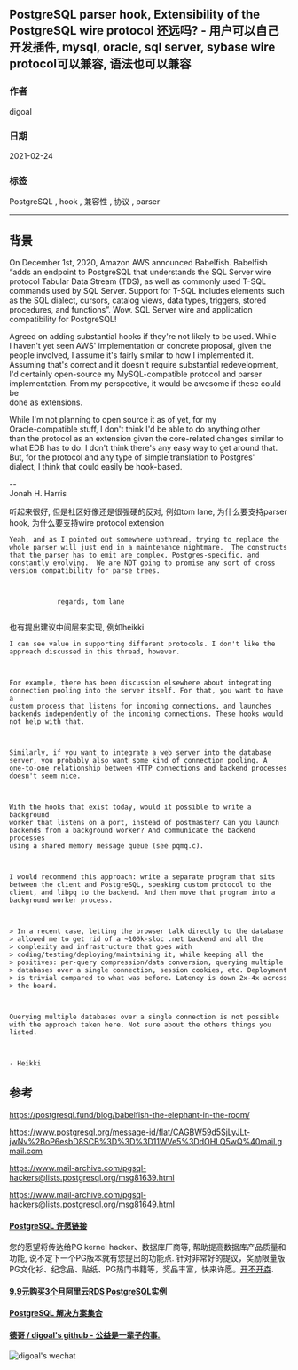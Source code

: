 ## PostgreSQL parser hook, Extensibility of the PostgreSQL wire protocol 还远吗? - 用户可以自己开发插件, mysql, oracle, sql server, sybase wire protocol可以兼容, 语法也可以兼容  
            
### 作者            
digoal            
            
### 日期            
2021-02-24            
            
### 标签            
PostgreSQL , hook , 兼容性 , 协议 , parser           
            
----            
            
## 背景    
  
On December 1st, 2020, Amazon AWS announced Babelfish. Babelfish “adds an endpoint to PostgreSQL that understands the SQL Server wire protocol Tabular Data Stream (TDS), as well as commonly used T-SQL commands used by SQL Server. Support for T-SQL includes elements such as the SQL dialect, cursors, catalog views, data types, triggers, stored procedures, and functions”. Wow. SQL Server wire and application compatibility for PostgreSQL!  
      
Agreed on adding substantial hooks if they're not likely to be used. While  
I haven't yet seen AWS' implementation or concrete proposal, given the  
people involved, I assume it's fairly similar to how I implemented it.  
Assuming that's correct and it doesn't require substantial redevelopment,  
I'd certainly open-source my MySQL-compatible protocol and parser  
implementation. From my perspective, it would be awesome if these could be  
done as extensions.  
  
While I'm not planning to open source it as of yet, for my  
Oracle-compatible stuff, I don't think I'd be able to do anything other  
than the protocol as an extension given the core-related changes similar to  
what EDB has to do. I don't think there's any easy way to get around that.  
But, for the protocol and any type of simple translation to Postgres'  
dialect, I think that could easily be hook-based.  
  
--   
Jonah H. Harris  
  
听起来很好, 但是社区好像还是很强硬的反对, 例如tom lane, 为什么要支持parser hook, 为什么要支持wire protocol extension  
  
```  
Yeah, and as I pointed out somewhere upthread, trying to replace the  
whole parser will just end in a maintenance nightmare.  The constructs  
that the parser has to emit are complex, Postgres-specific, and  
constantly evolving.  We are NOT going to promise any sort of cross  
version compatibility for parse trees.  
  
  
  
			regards, tom lane  
		  
```  
  
也有提出建议中间层来实现, 例如heikki  
  
```  
I can see value in supporting different protocols. I don't like the   
approach discussed in this thread, however.  
  
  
  
For example, there has been discussion elsewhere about integrating   
connection pooling into the server itself. For that, you want to have a   
custom process that listens for incoming connections, and launches   
backends independently of the incoming connections. These hooks would   
not help with that.  
  
  
  
Similarly, if you want to integrate a web server into the database   
server, you probably also want some kind of connection pooling. A   
one-to-one relationship between HTTP connections and backend processes   
doesn't seem nice.  
  
  
  
With the hooks that exist today, would it possible to write a background   
worker that listens on a port, instead of postmaster? Can you launch   
backends from a background worker? And communicate the backend processes   
using a shared memory message queue (see pqmq.c).  
  
  
  
I would recommend this approach: write a separate program that sits   
between the client and PostgreSQL, speaking custom protocol to the   
client, and libpq to the backend. And then move that program into a   
background worker process.  
  
  
  
> In a recent case, letting the browser talk directly to the database  
> allowed me to get rid of a ~100k-sloc .net backend and all the  
> complexity and infrastructure that goes with  
> coding/testing/deploying/maintaining it, while keeping all the  
> positives: per-query compression/data conversion, querying multiple  
> databases over a single connection, session cookies, etc. Deployment  
> is trivial compared to what was before. Latency is down 2x-4x across  
> the board.  
  
  
  
Querying multiple databases over a single connection is not possible   
with the approach taken here. Not sure about the others things you listed.  
  
  
  
- Heikki  
```  
  
  
  
## 参考  
https://postgresql.fund/blog/babelfish-the-elephant-in-the-room/  
  
https://www.postgresql.org/message-id/flat/CAGBW59d5SjLyJLt-jwNv%2BoP6esbD8SCB%3D%3D%3D11WVe5%3DdOHLQ5wQ%40mail.gmail.com  
  
https://www.mail-archive.com/pgsql-hackers@lists.postgresql.org/msg81639.html  
  
https://www.mail-archive.com/pgsql-hackers@lists.postgresql.org/msg81649.html  
  
  
  
  
  
  
#### [PostgreSQL 许愿链接](https://github.com/digoal/blog/issues/76 "269ac3d1c492e938c0191101c7238216")
您的愿望将传达给PG kernel hacker、数据库厂商等, 帮助提高数据库产品质量和功能, 说不定下一个PG版本就有您提出的功能点. 针对非常好的提议，奖励限量版PG文化衫、纪念品、贴纸、PG热门书籍等，奖品丰富，快来许愿。[开不开森](https://github.com/digoal/blog/issues/76 "269ac3d1c492e938c0191101c7238216").  
  
  
#### [9.9元购买3个月阿里云RDS PostgreSQL实例](https://www.aliyun.com/database/postgresqlactivity "57258f76c37864c6e6d23383d05714ea")
  
  
#### [PostgreSQL 解决方案集合](https://yq.aliyun.com/topic/118 "40cff096e9ed7122c512b35d8561d9c8")
  
  
#### [德哥 / digoal's github - 公益是一辈子的事.](https://github.com/digoal/blog/blob/master/README.md "22709685feb7cab07d30f30387f0a9ae")
  
  
![digoal's wechat](../pic/digoal_weixin.jpg "f7ad92eeba24523fd47a6e1a0e691b59")
  
